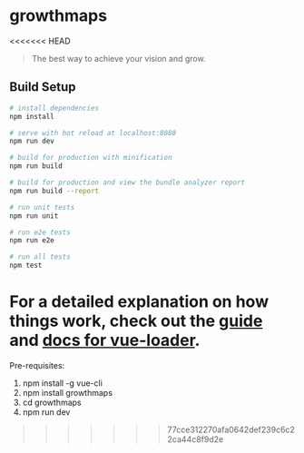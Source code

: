 # growthmaps
<<<<<<< HEAD

> The best way to achieve your vision and grow.

## Build Setup

``` bash
# install dependencies
npm install

# serve with hot reload at localhost:8080
npm run dev

# build for production with minification
npm run build

# build for production and view the bundle analyzer report
npm run build --report

# run unit tests
npm run unit

# run e2e tests
npm run e2e

# run all tests
npm test
```

For a detailed explanation on how things work, check out the [guide](http://vuejs-templates.github.io/webpack/) and [docs for vue-loader](http://vuejs.github.io/vue-loader).
=======
Pre-requisites:
1. npm install -g vue-cli
2. npm install growthmaps
3. cd growthmaps
4. npm run dev
>>>>>>> 77cce312270afa0642def239c6c22ca44c8f9d2e
